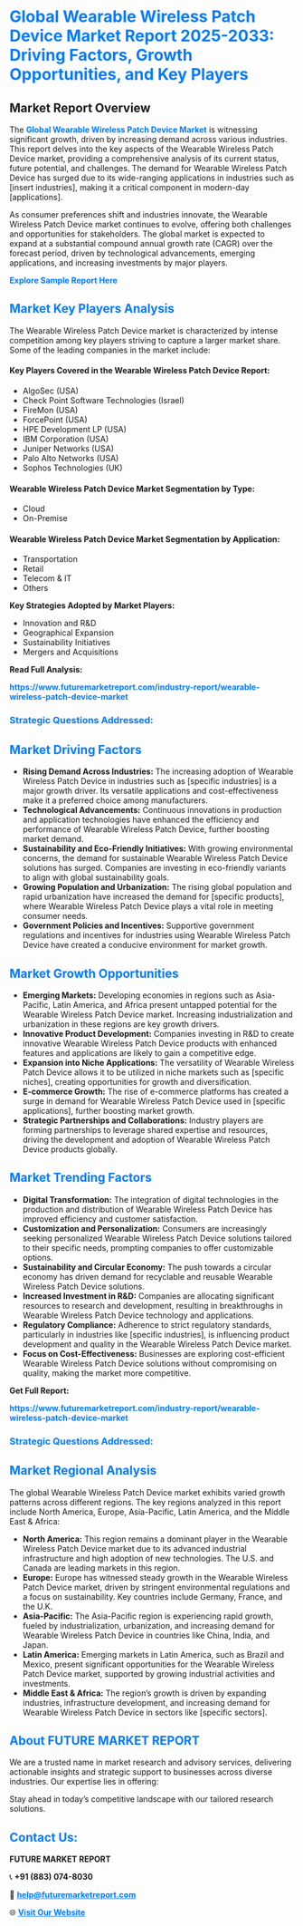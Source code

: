 <h1 style="color: #007BFF;">Global Wearable Wireless Patch Device Market Report 2025-2033: Driving Factors, Growth Opportunities, and Key Players</h1>

<section id="overview">
<h2>Market Report Overview</h2>
<p>The <a href="https://www.futuremarketreport.com/industry-report/wearable-wireless-patch-device-market" style="color: #007BFF; text-decoration: none;"><strong>Global Wearable Wireless Patch Device Market</strong></a> is witnessing significant growth, driven by increasing demand across various industries. This report delves into the key aspects of the Wearable Wireless Patch Device market, providing a comprehensive analysis of its current status, future potential, and challenges. The demand for Wearable Wireless Patch Device has surged due to its wide-ranging applications in industries such as [insert industries], making it a critical component in modern-day [applications].</p>
<p>As consumer preferences shift and industries innovate, the Wearable Wireless Patch Device market continues to evolve, offering both challenges and opportunities for stakeholders. The global market is expected to expand at a substantial compound annual growth rate (CAGR) over the forecast period, driven by technological advancements, emerging applications, and increasing investments by major players.</p>
</section>

<section id="overview">
<p><a href="https://www.futuremarketreport.com/request-sample/reportId=37279" style="color: #007BFF; text-decoration: none;"><strong>Explore Sample Report Here</strong></a></p>
</section>

<section id="key-players">
<h2 style="color: #007BFF;">Market Key Players Analysis</h2>
<p>The Wearable Wireless Patch Device market is characterized by intense competition among key players striving to capture a larger market share. Some of the leading companies in the market include:</p>
<h4>Key Players Covered in the Wearable Wireless Patch Device Report:</h4>
<ul><li>AlgoSec (USA)</li><li>Check Point Software Technologies (Israel)</li><li>FireMon (USA)</li><li>ForcePoint (USA)</li><li>HPE Development LP (USA)</li><li>IBM Corporation (USA)</li><li>Juniper Networks (USA)</li><li>Palo Alto Networks (USA)</li><li>Sophos Technologies (UK)</li></ul>
<h4>Wearable Wireless Patch Device Market Segmentation by Type:</h4>
<ul><li>Cloud</li><li>On-Premise</li></ul>

<h4>Wearable Wireless Patch Device Market Segmentation by Application:</h4>
<ul><li>Transportation</li><li>Retail</li><li>Telecom &amp; IT</li><li>Others</li></ul>
<p><strong>Key Strategies Adopted by Market Players:</strong></p>
<ul>
<li>Innovation and R&D</li>
<li>Geographical Expansion</li>
<li>Sustainability Initiatives</li>
<li>Mergers and Acquisitions</li>
</ul>
</section>

<section>
<p><strong>Read Full Analysis: </strong></p><a href="https://www.futuremarketreport.com/industry-report/wearable-wireless-patch-device-market" style="color: #007BFF; text-decoration: none;"><strong>https://www.futuremarketreport.com/industry-report/wearable-wireless-patch-device-market</strong></a>
<h3 style="color: #007BFF;">Strategic Questions Addressed:</h3>
</section>

<section id="driving-factors">
<h2 style="color: #007BFF;">Market Driving Factors</h2>
<ul>
<li><strong>Rising Demand Across Industries:</strong> The increasing adoption of Wearable Wireless Patch Device in industries such as [specific industries] is a major growth driver. Its versatile applications and cost-effectiveness make it a preferred choice among manufacturers.</li>
<li><strong>Technological Advancements:</strong> Continuous innovations in production and application technologies have enhanced the efficiency and performance of Wearable Wireless Patch Device, further boosting market demand.</li>
<li><strong>Sustainability and Eco-Friendly Initiatives:</strong> With growing environmental concerns, the demand for sustainable Wearable Wireless Patch Device solutions has surged. Companies are investing in eco-friendly variants to align with global sustainability goals.</li>
<li><strong>Growing Population and Urbanization:</strong> The rising global population and rapid urbanization have increased the demand for [specific products], where Wearable Wireless Patch Device plays a vital role in meeting consumer needs.</li>
<li><strong>Government Policies and Incentives:</strong> Supportive government regulations and incentives for industries using Wearable Wireless Patch Device have created a conducive environment for market growth.</li>
</ul>
</section>

<section id="growth-opportunities">
<h2 style="color: #007BFF;">Market Growth Opportunities</h2>
<ul>
<li><strong>Emerging Markets:</strong> Developing economies in regions such as Asia-Pacific, Latin America, and Africa present untapped potential for the Wearable Wireless Patch Device market. Increasing industrialization and urbanization in these regions are key growth drivers.</li>
<li><strong>Innovative Product Development:</strong> Companies investing in R&D to create innovative Wearable Wireless Patch Device products with enhanced features and applications are likely to gain a competitive edge.</li>
<li><strong>Expansion into Niche Applications:</strong> The versatility of Wearable Wireless Patch Device allows it to be utilized in niche markets such as [specific niches], creating opportunities for growth and diversification.</li>
<li><strong>E-commerce Growth:</strong> The rise of e-commerce platforms has created a surge in demand for Wearable Wireless Patch Device used in [specific applications], further boosting market growth.</li>
<li><strong>Strategic Partnerships and Collaborations:</strong> Industry players are forming partnerships to leverage shared expertise and resources, driving the development and adoption of Wearable Wireless Patch Device products globally.</li>
</ul>
</section>

<section id="trending-factors">
<h2 style="color: #007BFF;">Market Trending Factors</h2>
<ul>
<li><strong>Digital Transformation:</strong> The integration of digital technologies in the production and distribution of Wearable Wireless Patch Device has improved efficiency and customer satisfaction.</li>
<li><strong>Customization and Personalization:</strong> Consumers are increasingly seeking personalized Wearable Wireless Patch Device solutions tailored to their specific needs, prompting companies to offer customizable options.</li>
<li><strong>Sustainability and Circular Economy:</strong> The push towards a circular economy has driven demand for recyclable and reusable Wearable Wireless Patch Device solutions.</li>
<li><strong>Increased Investment in R&D:</strong> Companies are allocating significant resources to research and development, resulting in breakthroughs in Wearable Wireless Patch Device technology and applications.</li>
<li><strong>Regulatory Compliance:</strong> Adherence to strict regulatory standards, particularly in industries like [specific industries], is influencing product development and quality in the Wearable Wireless Patch Device market.</li>
<li><strong>Focus on Cost-Effectiveness:</strong> Businesses are exploring cost-efficient Wearable Wireless Patch Device solutions without compromising on quality, making the market more competitive.</li>
</ul>
</section>

<section>
<p><strong>Get Full Report: </strong></p><a href="https://www.futuremarketreport.com/industry-report/wearable-wireless-patch-device-market" style="color: #007BFF; text-decoration: none;"><strong>https://www.futuremarketreport.com/industry-report/wearable-wireless-patch-device-market</strong></a>
<h3 style="color: #007BFF;">Strategic Questions Addressed:</h3>
</section>


<section id="regional-analysis">
<h2 style="color: #007BFF;">Market Regional Analysis</h2>
<p>The global Wearable Wireless Patch Device market exhibits varied growth patterns across different regions. The key regions analyzed in this report include North America, Europe, Asia-Pacific, Latin America, and the Middle East & Africa:</p>
<ul>
<li><strong>North America:</strong> This region remains a dominant player in the Wearable Wireless Patch Device market due to its advanced industrial infrastructure and high adoption of new technologies. The U.S. and Canada are leading markets in this region.</li>
<li><strong>Europe:</strong> Europe has witnessed steady growth in the Wearable Wireless Patch Device market, driven by stringent environmental regulations and a focus on sustainability. Key countries include Germany, France, and the U.K.</li>
<li><strong>Asia-Pacific:</strong> The Asia-Pacific region is experiencing rapid growth, fueled by industrialization, urbanization, and increasing demand for Wearable Wireless Patch Device in countries like China, India, and Japan.</li>
<li><strong>Latin America:</strong> Emerging markets in Latin America, such as Brazil and Mexico, present significant opportunities for the Wearable Wireless Patch Device market, supported by growing industrial activities and investments.</li>
<li><strong>Middle East & Africa:</strong> The region’s growth is driven by expanding industries, infrastructure development, and increasing demand for Wearable Wireless Patch Device in sectors like [specific sectors].</li>
</ul>
</section>

<footer>
<h2 style="color: #007BFF;">About FUTURE MARKET REPORT</h2>
<p>We are a trusted name in market research and advisory services, delivering actionable insights and strategic support to businesses across diverse industries. Our expertise lies in offering:</p>

<p>Stay ahead in today’s competitive landscape with our tailored research solutions.</p>

<h2 style="color: #007BFF;">Contact Us:</h2>
<p><strong>FUTURE MARKET REPORT</strong></p>
<p>📞 <strong>+91 (883) 074-8030</strong></p>
<p>📧 <strong><a href="mailto:help@futuremarketreport.com" style="color: #007BFF;">help@futuremarketreport.com</a></strong></p>
<p>🌐 <strong><a href="https://www.futuremarketreport.com/" style="color: #007BFF;">Visit Our Website</a></strong></p>
</footer>